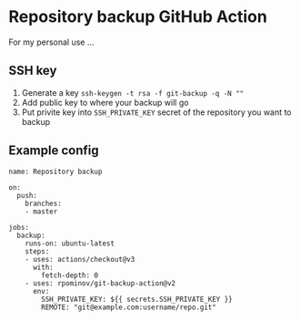 # Repository backup GitHub Action

For my personal use ...

## SSH key

1. Generate a key `ssh-keygen -t rsa -f git-backup -q -N ""`
2. Add public key to where your backup will go
3. Put privite key into `SSH_PRIVATE_KEY` secret of the repository you want to backup

## Example config

```
name: Repository backup

on:
  push:
    branches:
    - master

jobs:
  backup:
    runs-on: ubuntu-latest
    steps:
    - uses: actions/checkout@v3
      with:
        fetch-depth: 0
    - uses: rpominov/git-backup-action@v2
      env:
        SSH_PRIVATE_KEY: ${{ secrets.SSH_PRIVATE_KEY }}
        REMOTE: "git@example.com:username/repo.git"
```
